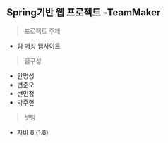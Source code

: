 ## Spring기반 웹 프로젝트 -TeamMaker

> 프로젝트 주제
* 팀 매칭 웹사이트

> 팀구성
* 안명성
* 변준오
* 변민정
* 박주헌

> 셋팅
- 자바 8 (1.8)

